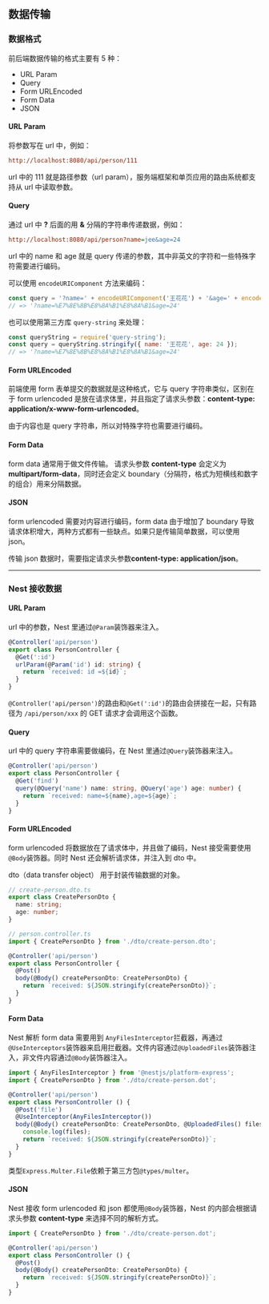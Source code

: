 ## 数据传输

### 数据格式

前后端数据传输的格式主要有 5 种：

- URL Param
- Query
- Form URLEncoded
- Form Data
- JSON

#### URL Param

将参数写在 url 中，例如：

```ini
http://localhost:8080/api/person/111
```

url 中的 111 就是路径参数（url param），服务端框架和单页应用的路由系统都支持从 url 中读取参数。

#### Query

通过 url 中 **?** 后面的用 **&** 分隔的字符串传递数据，例如：

```ini
http://localhost:8080/api/person?name=jee&age=24
```

url 中的 name 和 age 就是 query 传递的参数，其中非英文的字符和一些特殊字符需要进行编码。

可以使用 `encodeURIComponent` 方法来编码：

```javascript
const query = '?name=' + encodeURIComponent('王花花') + '&age=' + encodeURIComponent(24);
// => '?name=%E7%8E%8B%E8%8A%B1%E8%8A%B1&age=24'
```

也可以使用第三方库 `query-string` 来处理：

```javascript
const queryString = require('query-string');
const query = queryString.stringify({ name: '王花花', age: 24 });
// => '?name=%E7%8E%8B%E8%8A%B1%E8%8A%B1&age=24'
```

#### Form URLEncoded

前端使用 form 表单提交的数据就是这种格式，它与 query 字符串类似，区别在于 form urlencoded 是放在请求体里，并且指定了请求头参数：**content-type: application/x-www-form-urlencoded**。

由于内容也是 query 字符串，所以对特殊字符也需要进行编码。

#### Form Data

form data 通常用于做文件传输。 请求头参数 **content-type** 会定义为 **multipart/form-data**，同时还会定义 boundary（分隔符，格式为短横线和数字的组合）用来分隔数据。

#### JSON

form urlencoded 需要对内容进行编码，form data 由于增加了 boundary 导致请求体积增大，两种方式都有一些缺点。如果只是传输简单数据，可以使用 json。

传输 json 数据时，需要指定请求头参数**content-type: application/json**。

---

### Nest 接收数据

#### URL Param

url 中的参数，Nest 里通过`@Param`装饰器来注入。

```typescript
@Controller('api/person')
export class PersonController {
  @Get(':id')
  urlParam(@Param('id') id: string) {
    return `received: id =${id}`;
  }
}
```

`@Controller('api/person')`的路由和`@Get(':id')`的路由会拼接在一起，只有路径为 `/api/person/xxx` 的 GET 请求才会调用这个函数。

#### Query

url 中的 query 字符串需要做编码，在 Nest 里通过`@Query`装饰器来注入。

```typescript
@Controller('api/person')
export class PersonController {
  @Get('find')
  query(@Query('name') name: string, @Query('age') age: number) {
    return `received: name=${name},age=${age}`;
  }
}
```

#### Form URLEncoded

form urlencoded 将数据放在了请求体中，并且做了编码，Nest 接受需要使用`@Body`装饰器。同时 Nest 还会解析请求体，并注入到 dto 中。

dto（data transfer object） 用于封装传输数据的对象。

```typescript
// create-person.dto.ts
export class CreatePersonDto {
  name: string;
  age: number;
}

// person.controller.ts
import { CreatePersonDto } from './dto/create-person.dto';

@Controller('api/person')
export class PersonController {
  @Post()
  body(@Body() createPersonDto: CreatePersonDto) {
    return `received: ${JSON.stringify(createPersonDto)}`;
  }
}
```

#### Form Data

Nest 解析 form data 需要用到 `AnyFilesInterceptor`拦截器，再通过`@UseInterceptors`装饰器来启用拦截器。文件内容通过`@UploadedFiles`装饰器注入，非文件内容通过`@Body`装饰器注入。

```typescript
import { AnyFilesInterceptor } from '@nestjs/platform-express';
import { CreatePersonDto } from './dto/create-person.dot';

@Controller('api/person')
export class PersonController () {
  @Post('file')
  @UseInterceptor(AnyFilesInterceptor())
  body(@Body() createPersonDto: CreatePersonDto, @UploadedFiles() files: Array<Express.Multer.File>) {
    console.log(files);
    return `received: ${JSON.stringify(createPersonDto)}`;
  }
}
```

类型`Express.Multer.File`依赖于第三方包`@types/multer`。

#### JSON

Nest 接收 form urlencoded 和 json 都使用`@Body`装饰器，Nest 的内部会根据请求头参数 **content-type** 来选择不同的解析方式。

```typescript
import { CreatePersonDto } from './dto/create-person.dot';

@Controller('api/person')
export class PersonController () {
  @Post()
  body(@Body() createPersonDto: CreatePersonDto) {
    return `received: ${JSON.stringify(createPersonDto)}`;
  }
}
```
